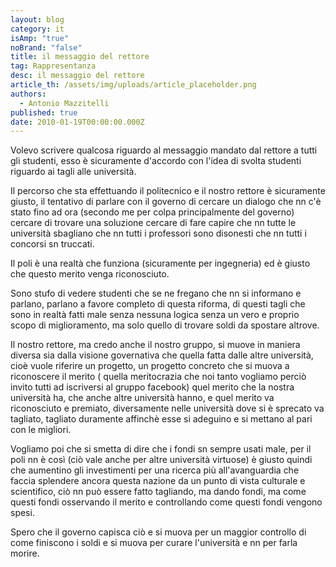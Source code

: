 ```yaml
---
layout: blog
category: it
isAmp: "true"
noBrand: "false"
title: il messaggio del rettore
tag: Rappresentanza
desc: il messaggio del rettore
article_th: /assets/img/uploads/article_placeholder.png
authors:
  - Antonio Mazzitelli
published: true
date: 2010-01-19T00:00:00.000Z
---
```


Volevo scrivere qualcosa riguardo al messaggio mandato dal rettore a tutti gli studenti, esso è sicuramente d'accordo con l'idea di svolta studenti riguardo ai tagli alle università.

Il percorso che sta effettuando il politecnico e il nostro rettore è sicuramente giusto, il tentativo di parlare con il governo di cercare un dialogo che nn c'è stato fino ad ora (secondo me per colpa principalmente del governo) cercare di trovare una soluzione cercare di fare capire che nn tutte le università sbagliano che nn tutti i professori sono disonesti che nn tutti i concorsi sn truccati.

Il poli è una realtà che funziona (sicuramente per ingegneria) ed è giusto che questo merito venga riconosciuto.

Sono stufo di vedere studenti che se ne fregano che nn si informano e parlano, parlano a favore completo di questa riforma, di questi tagli che sono in realtà fatti male senza nessuna logica senza un vero e proprio scopo di miglioramento, ma solo quello di trovare soldi da spostare altrove.

Il nostro rettore, ma credo anche il nostro gruppo, si muove in maniera diversa sia dalla visione governativa che quella fatta dalle altre università, cioè vuole riferire un progetto, un progetto concreto che si muova a riconoscere il merito ( quella meritocrazia che noi tanto vogliamo perciò invito tutti ad iscriversi al gruppo facebook) quel merito che la nostra università ha, che anche altre università hanno, e quel merito va riconosciuto e premiato, diversamente nelle università dove si è sprecato va tagliato, tagliato duramente affinchè esse si adeguino e si mettano al pari con le migliori.

Vogliamo poi che si smetta di dire che i fondi sn sempre usati male, per il poli nn è così (ciò vale anche per altre università virtuose) è giusto quindi che aumentino gli investimenti per una ricerca più all'avanguardia che faccia splendere ancora questa nazione da un punto di vista culturale e scientifico, ciò nn può essere fatto tagliando, ma dando fondi, ma come questi fondi osservando il merito e controllando come questi fondi vengono spesi.

Spero che il governo capisca ciò e si muova per un maggior controllo di come finiscono i soldi e si muova per curare l'università e nn per farla morire.
